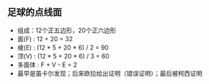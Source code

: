 <!-- 
title: 足球的点面线
from: 李永乐
create: 2018-06-17
tags: match,李永乐
-->

## 足球的点线面

- 组成：12个正五边形，20个正六边形
- 面(F) : 12 + 20 = 32
- 棱(E) : (12 * 5 + 20 * 6) / 2 = 90
- 顶(V) : (12 * 5 + 20 * 6) / 3 = 60
- 多面体 : F + V - E = 2
- 最早是笛卡尔发现；后来欧拉给出证明（错误证明）；最后被柯西证明
